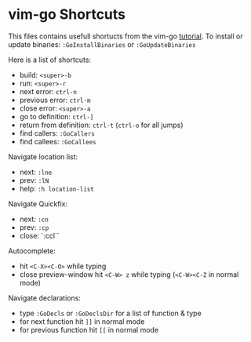 # vim-go Shortcuts

This files contains usefull shortucts from the vim-go [tutorial](https://github.com/fatih/vim-go-tutorial).
To install or update binaries: `:GoInstallBinaries` or `:GoUpdateBinaries`

Here is a list of shortcuts:
- build: `<super>-b`
- run: `<super>-r`
- next error: `ctrl-n`
- previous error: `ctrl-m`
- close error: `<super>-a`
- go to definition: `ctrl-]`
- return from definition: `ctrl-t` (`ctrl-o` for all jumps)
- find callers: `:GoCallers`
- find callees: `:GoCallees`

Navigate location list:
- next: `:lne`
- prev: `:lN`
- help: `:h location-list`

Navigate Quickfix:
- next: `:cn`
- prev: `:cp`
- close: `:ccl``

Autocomplete:
- hit `<C-X><C-O>` while typing
- close preview-window hit `<C-W> z` while typing (`<C-W><C-Z` in normal mode)

Navigate declarations:
- type `:GoDecls` or `:GoDeclsDir` for a list of function & type
- for next function hit `]]` in normal mode
- for previous function hit `[[` in normal mode
